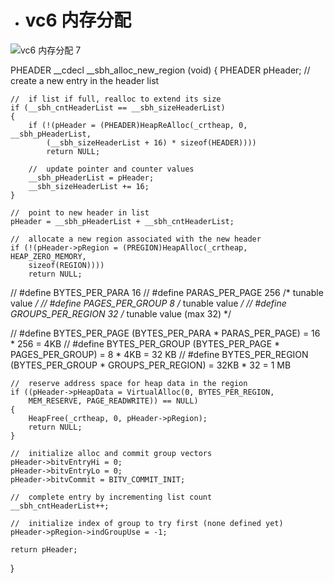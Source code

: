 - # vc6 内存分配

![vc6 内存分配 7](https://github.com/havenow/my-C-plus-plus/blob/master/C%2B%2B%E5%86%85%E5%AD%98%E7%AE%A1%E7%90%86/images/vc6%20%E5%86%85%E5%AD%98%E5%88%86%E9%85%8D%207.png) 


PHEADER __cdecl __sbh_alloc_new_region (void)
{
	PHEADER     pHeader;
	//  create a new entry in the header list
  
	//  if list if full, realloc to extend its size
	if (__sbh_cntHeaderList == __sbh_sizeHeaderList)
	{
		if (!(pHeader = (PHEADER)HeapReAlloc(_crtheap, 0, __sbh_pHeaderList,
			(__sbh_sizeHeaderList + 16) * sizeof(HEADER))))
			return NULL;

		//  update pointer and counter values
		__sbh_pHeaderList = pHeader;
		__sbh_sizeHeaderList += 16;
	}

	//  point to new header in list
	pHeader = __sbh_pHeaderList + __sbh_cntHeaderList;

	//  allocate a new region associated with the new header
	if (!(pHeader->pRegion = (PREGION)HeapAlloc(_crtheap, HEAP_ZERO_MEMORY,
		sizeof(REGION))))
		return NULL;
  
  // #define BYTES_PER_PARA      16
  // #define PARAS_PER_PAGE      256     /*  tunable value */
  // #define PAGES_PER_GROUP     8       /*  tunable value */
  // #define GROUPS_PER_REGION   32      /*  tunable value (max 32) */

  // #define BYTES_PER_PAGE      (BYTES_PER_PARA * PARAS_PER_PAGE) = 16 * 256 = 4KB
  // #define BYTES_PER_GROUP     (BYTES_PER_PAGE * PAGES_PER_GROUP) = 8 * 4KB = 32 KB
  // #define BYTES_PER_REGION    (BYTES_PER_GROUP * GROUPS_PER_REGION) = 32KB * 32 = 1 MB

	//  reserve address space for heap data in the region
	if ((pHeader->pHeapData = VirtualAlloc(0, BYTES_PER_REGION,
		MEM_RESERVE, PAGE_READWRITE)) == NULL)
	{
		HeapFree(_crtheap, 0, pHeader->pRegion);
		return NULL;
	}

	//  initialize alloc and commit group vectors
	pHeader->bitvEntryHi = 0;
	pHeader->bitvEntryLo = 0;
	pHeader->bitvCommit = BITV_COMMIT_INIT;

	//  complete entry by incrementing list count
	__sbh_cntHeaderList++;

	//  initialize index of group to try first (none defined yet)
	pHeader->pRegion->indGroupUse = -1;

	return pHeader;
}
